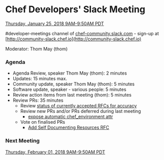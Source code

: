 # Chef Developers' Slack Meeting

[Thursday, January 25, 2018 9AM-9:50AM PDT](http://everytimezone.com/#2018-01-25,240,cn3)

\#developer-meetings channel of [chef-community.slack.com](http://chef-community.slack.com) - sign-up at [http://community-slack.chef.io](http://community-slack.chef.io)

Moderator:  Thom May (thom)

### Agenda
* Agenda Review, speaker Thom May (thom): 2 minutes
* Updates: 15 minutes max.
* Community update, speaker Thom May (thom): 5 minutes
* Software update, speaker - various people: 5 minutes
* Review action items from last meeting (thom): 5 minutes
* Review PRs:  35 minutes
  * Review [status of currently accepted RFCs for accuracy](https://chef.github.io/chef-rfc/)
  * Review new PRs and/or PRs deferred during last meeting
    * [expose automatic chef_environment attr](https://github.com/chef/chef-rfc/pull/296)
  * Vote on finalised PRs
    * [Add Self Documenting Resources RFC](https://github.com/chef/chef-rfc/pull/295)

### Next Meeting

[Thursday, February 01, 2018 9AM-9:50AM PDT](http://everytimezone.com/#2018-02-01,240,cn3)

